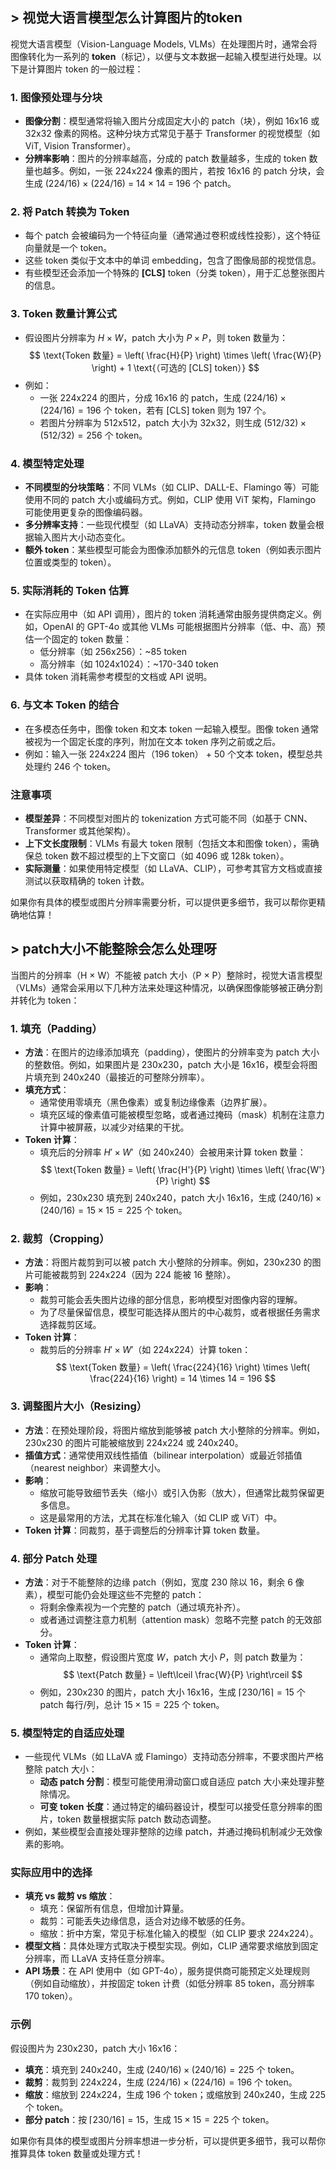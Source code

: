 ## > 视觉大语言模型怎么计算图片的token

视觉大语言模型（Vision-Language Models, VLMs）在处理图片时，通常会将图像转化为一系列的 **token**（标记），以便与文本数据一起输入模型进行处理。以下是计算图片 token 的一般过程：

### 1. **图像预处理与分块**
   - **图像分割**：模型通常将输入图片分成固定大小的 patch（块），例如 16x16 或 32x32 像素的网格。这种分块方式常见于基于 Transformer 的视觉模型（如 ViT, Vision Transformer）。
   - **分辨率影响**：图片的分辨率越高，分成的 patch 数量越多，生成的 token 数量也越多。例如，一张 224x224 像素的图片，若按 16x16 的 patch 分块，会生成 (224/16) × (224/16) = 14 × 14 = 196 个 patch。

### 2. **将 Patch 转换为 Token**
   - 每个 patch 会被编码为一个特征向量（通常通过卷积或线性投影），这个特征向量就是一个 token。
   - 这些 token 类似于文本中的单词 embedding，包含了图像局部的视觉信息。
   - 有些模型还会添加一个特殊的 **[CLS]** token（分类 token），用于汇总整张图片的信息。

### 3. **Token 数量计算公式**
   - 假设图片分辨率为 $H \times W$，patch 大小为 $P \times P$，则 token 数量为：
     $$
     \text{Token 数量} = \left( \frac{H}{P} \right) \times \left( \frac{W}{P} \right) + 1 \text{（可选的 [CLS] token）}
     $$
   - 例如：
     - 一张 224x224 的图片，分成 16x16 的 patch，生成 $(224/16) \times (224/16) = 196$ 个 token，若有 [CLS] token 则为 197 个。
     - 若图片分辨率为 512x512，patch 大小为 32x32，则生成 $(512/32) \times (512/32) = 256$ 个 token。

### 4. **模型特定处理**
   - **不同模型的分块策略**：不同 VLMs（如 CLIP、DALL-E、Flamingo 等）可能使用不同的 patch 大小或编码方式。例如，CLIP 使用 ViT 架构，Flamingo 可能使用更复杂的图像编码器。
   - **多分辨率支持**：一些现代模型（如 LLaVA）支持动态分辨率，token 数量会根据输入图片大小动态变化。
   - **额外 token**：某些模型可能会为图像添加额外的元信息 token（例如表示图片位置或类型的 token）。

### 5. **实际消耗的 Token 估算**
   - 在实际应用中（如 API 调用），图片的 token 消耗通常由服务提供商定义。例如，OpenAI 的 GPT-4o 或其他 VLMs 可能根据图片分辨率（低、中、高）预估一个固定的 token 数量：
     - 低分辨率（如 256x256）：~85 token
     - 高分辨率（如 1024x1024）：~170-340 token
   - 具体 token 消耗需参考模型的文档或 API 说明。

### 6. **与文本 Token 的结合**
   - 在多模态任务中，图像 token 和文本 token 一起输入模型。图像 token 通常被视为一个固定长度的序列，附加在文本 token 序列之前或之后。
   - 例如：输入一张 224x224 图片（196 token） + 50 个文本 token，模型总共处理约 246 个 token。

### 注意事项
   - **模型差异**：不同模型对图片的 tokenization 方式可能不同（如基于 CNN、Transformer 或其他架构）。
   - **上下文长度限制**：VLMs 有最大 token 限制（包括文本和图像 token），需确保总 token 数不超过模型的上下文窗口（如 4096 或 128k token）。
   - **实际测量**：如果使用特定模型（如 LLaVA、CLIP），可参考其官方文档或直接测试以获取精确的 token 计数。

如果你有具体的模型或图片分辨率需要分析，可以提供更多细节，我可以帮你更精确地估算！

## > patch大小不能整除会怎么处理呀

当图片的分辨率（H × W）不能被 patch 大小（P × P）整除时，视觉大语言模型（VLMs）通常会采用以下几种方法来处理这种情况，以确保图像能够被正确分割并转化为 token：

### 1. **填充（Padding）**
   - **方法**：在图片的边缘添加填充（padding），使图片的分辨率变为 patch 大小的整数倍。例如，如果图片是 230x230，patch 大小是 16x16，模型会将图片填充到 240x240（最接近的可整除分辨率）。
   - **填充方式**：
     - 通常使用零填充（黑色像素）或复制边缘像素（边界扩展）。
     - 填充区域的像素值可能被模型忽略，或者通过掩码（mask）机制在注意力计算中被屏蔽，以减少对结果的干扰。
   - **Token 计算**：
     - 填充后的分辨率 $H' \times W'$（如 240x240）会被用来计算 token 数量：
       $$
       \text{Token 数量} = \left( \frac{H'}{P} \right) \times \left( \frac{W'}{P} \right)
       $$
     - 例如，230x230 填充到 240x240，patch 大小 16x16，生成 $(240/16) \times (240/16) = 15 \times 15 = 225$ 个 token。

### 2. **裁剪（Cropping）**
   - **方法**：将图片裁剪到可以被 patch 大小整除的分辨率。例如，230x230 的图片可能被裁剪到 224x224（因为 224 能被 16 整除）。
   - **影响**：
     - 裁剪可能会丢失图片边缘的部分信息，影响模型对图像内容的理解。
     - 为了尽量保留信息，模型可能选择从图片的中心裁剪，或者根据任务需求选择裁剪区域。
   - **Token 计算**：
     - 裁剪后的分辨率 $H' \times W'$（如 224x224）计算 token：
       $$
       \text{Token 数量} = \left( \frac{224}{16} \right) \times \left( \frac{224}{16} \right) = 14 \times 14 = 196
       $$

### 3. **调整图片大小（Resizing）**
   - **方法**：在预处理阶段，将图片缩放到能够被 patch 大小整除的分辨率。例如，230x230 的图片可能被缩放到 224x224 或 240x240。
   - **插值方式**：通常使用双线性插值（bilinear interpolation）或最近邻插值（nearest neighbor）来调整大小。
   - **影响**：
     - 缩放可能导致细节丢失（缩小）或引入伪影（放大），但通常比裁剪保留更多信息。
     - 这是最常用的方法，尤其在标准化输入（如 CLIP 或 ViT）中。
   - **Token 计算**：同裁剪，基于调整后的分辨率计算 token 数量。

### 4. **部分 Patch 处理**
   - **方法**：对于不能整除的边缘 patch（例如，宽度 230 除以 16，剩余 6 像素），模型可能仍会处理这些不完整的 patch：
     - 将剩余像素视为一个完整的 patch（通过填充补齐）。
     - 或者通过调整注意力机制（attention mask）忽略不完整 patch 的无效部分。
   - **Token 计算**：
     - 通常向上取整，假设图片宽度 $W$，patch 大小 $P$，则 patch 数量为：
       $$
       \text{Patch 数量} = \left\lceil \frac{W}{P} \right\rceil
       $$
     - 例如，230x230 的图片，patch 大小 16x16，生成 $\lceil 230/16 \rceil = 15$ 个 patch 每行/列，总计 $15 \times 15 = 225$ 个 token。

### 5. **模型特定的自适应处理**
   - 一些现代 VLMs（如 LLaVA 或 Flamingo）支持动态分辨率，不要求图片严格整除 patch 大小：
     - **动态 patch 分割**：模型可能使用滑动窗口或自适应 patch 大小来处理非整除情况。
     - **可变 token 长度**：通过特定的编码器设计，模型可以接受任意分辨率的图片，token 数量根据实际 patch 数动态调整。
   - 例如，某些模型会直接处理非整除的边缘 patch，并通过掩码机制减少无效像素的影响。

### 实际应用中的选择
   - **填充 vs 裁剪 vs 缩放**：
     - 填充：保留所有信息，但增加计算量。
     - 裁剪：可能丢失边缘信息，适合对边缘不敏感的任务。
     - 缩放：折中方案，常见于标准化输入的模型（如 CLIP 要求 224x224）。
   - **模型文档**：具体处理方式取决于模型实现。例如，CLIP 通常要求缩放到固定分辨率，而 LLaVA 支持任意分辨率。
   - **API 场景**：在 API 使用中（如 GPT-4o），服务提供商可能预定义处理规则（例如自动缩放），并按固定 token 计费（如低分辨率 85 token，高分辨率 170 token）。

### 示例
假设图片为 230x230，patch 大小 16x16：
   - **填充**：填充到 240x240，生成 $(240/16) \times (240/16) = 225$ 个 token。
   - **裁剪**：裁剪到 224x224，生成 $(224/16) \times (224/16) = 196$ 个 token。
   - **缩放**：缩放到 224x224，生成 196 个 token；或缩放到 240x240，生成 225 个 token。
   - **部分 patch**：按 $\lceil 230/16 \rceil = 15$，生成 $15 \times 15 = 225$ 个 token。

如果你有具体的模型或图片分辨率想进一步分析，可以提供更多细节，我可以帮你推算具体 token 数量或处理方式！